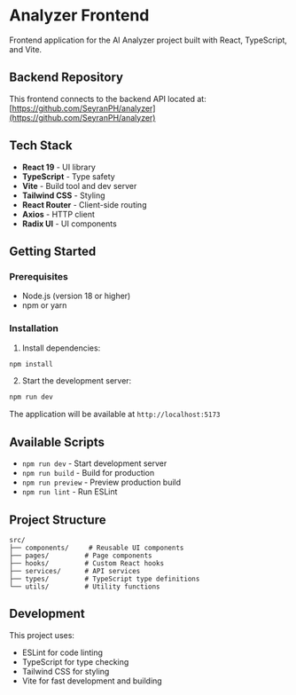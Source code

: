 # Analyzer Frontend

Frontend application for the AI Analyzer project built with React, TypeScript, and Vite.

## Backend Repository

This frontend connects to the backend API located at: [https://github.com/SeyranPH/analyzer](https://github.com/SeyranPH/analyzer)

## Tech Stack

- **React 19** - UI library
- **TypeScript** - Type safety
- **Vite** - Build tool and dev server
- **Tailwind CSS** - Styling
- **React Router** - Client-side routing
- **Axios** - HTTP client
- **Radix UI** - UI components

## Getting Started

### Prerequisites

- Node.js (version 18 or higher)
- npm or yarn

### Installation

1. Install dependencies:
```bash
npm install
```

2. Start the development server:
```bash
npm run dev
```

The application will be available at `http://localhost:5173`

## Available Scripts

- `npm run dev` - Start development server
- `npm run build` - Build for production
- `npm run preview` - Preview production build
- `npm run lint` - Run ESLint

## Project Structure

```
src/
├── components/     # Reusable UI components
├── pages/         # Page components
├── hooks/         # Custom React hooks
├── services/      # API services
├── types/         # TypeScript type definitions
└── utils/         # Utility functions
```

## Development

This project uses:
- ESLint for code linting
- TypeScript for type checking
- Tailwind CSS for styling
- Vite for fast development and building
